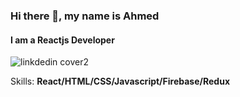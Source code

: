 ### Hi there 👋, my name is Ahmed
#### I am a Reactjs Developer
 ![linkdedin cover2](https://github.com/khanahmed22/khanahmed22/assets/149488316/631d49f4-7402-4204-b9f1-557da6d495d1)



Skills: **React/HTML/CSS/Javascript/Firebase/Redux**






